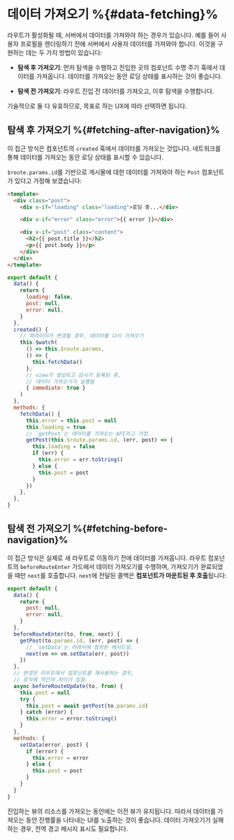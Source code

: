 # 데이터 가져오기 %{#data-fetching}%

라우트가 활성화될 때, 서버에서 데이터를 가져와야 하는 경우가 있습니다. 예를 들어 사용자 프로필을 렌더링하기 전에 서버에서 사용자 데이터를 가져와야 합니다. 이것을 구현하는 데는 두 가지 방법이 있습니다:

- **탐색 후 가져오기**: 먼저 탐색을 수행하고 진입한 곳의 컴포넌트 수명 주기 훅에서 데이터를 가져옵니다. 데이터를 가져오는 동안 로딩 상태를 표시하는 것이 좋습니다.

- **탐색 전 가져오기**: 라우트 진입 전 데이터를 가져오고, 이후 탐색을 수행합니다.

기술적으로 둘 다 유효하므로, 목표로 하는 UX에 따라 선택하면 됩니다.

## 탐색 후 가져오기 %{#fetching-after-navigation}%

이 접근 방식은 컴포넌트의 `created` 훅에서 데이터를 가져오는 것입니다. 네트워크를 통해 데이터를 가져오는 동안 로딩 상태를 표시할 수 있습니다.

`$route.params.id`를 기반으로 게시물에 대한 데이터를 가져와야 하는 `Post` 컴포넌트가 있다고 가정해 보겠습니다:

```html
<template>
  <div class="post">
    <div v-if="loading" class="loading">로딩 중...</div>

    <div v-if="error" class="error">{{ error }}</div>

    <div v-if="post" class="content">
      <h2>{{ post.title }}</h2>
      <p>{{ post.body }}</p>
    </div>
  </div>
</template>
```

```js
export default {
  data() {
    return {
      loading: false,
      post: null,
      error: null,
    }
  },
  created() {
    // 파라미터가 변경될 경우, 데이터를 다시 가져오기
    this.$watch(
      () => this.$route.params,
      () => {
        this.fetchData()
      },
      // view가 생성되고 감시가 등록된 후,
      // 데이터 가져오기가 실행됨
      { immediate: true }
    )
  },
  methods: {
    fetchData() {
      this.error = this.post = null
      this.loading = true
      // `getPost`는 데이터를 가져오는 API라고 가정.
      getPost(this.$route.params.id, (err, post) => {
        this.loading = false
        if (err) {
          this.error = err.toString()
        } else {
          this.post = post
        }
      })
    },
  },
}
```

## 탐색 전 가져오기 %{#fetching-before-navigation}%

이 접근 방식은 실제로 새 라우트로 이동하기 전에 데이터를 가져옵니다. 라우트 컴포넌트의 `beforeRouteEnter` 가드에서 데이터 가져오기를 수행하며,
가져오기가 완료되었을 때만 `next`를 호출합니다. `next`에 전달된 콜백은 **컴포넌트가 마운트된 후 호출**됩니다:

```js
export default {
  data() {
    return {
      post: null,
      error: null,
    }
  },
  beforeRouteEnter(to, from, next) {
    getPost(to.params.id, (err, post) => {
      // `setData`는 아래서에 정의된 메서드임.
      next(vm => vm.setData(err, post))
    })
  },
  // 변경된 라우트에서 컴포넌트를 재사용하는 경우,
  // 로직에 약간의 차이가 있음.
  async beforeRouteUpdate(to, from) {
    this.post = null
    try {
      this.post = await getPost(to.params.id)
    } catch (error) {
      this.error = error.toString()
    }
  },
  methods: {
    setData(error, post) {
      if (error) {
        this.error = error
      } else {
        this.post = post
      }
    }
  }
}
```

진입하는 뷰의 리소스를 가져오는 동안에는 이전 뷰가 유지됩니다. 따라서 데이터를 가져오는 동안 진행률을 나타내는 UI를 노출하는 것이 좋습니다. 데이터 가져오기가 실패하는 경우, 전역 경고 메시지 표시도 필요합니다.

<!-- ### Using Composition API -->

<!-- TODO: -->
